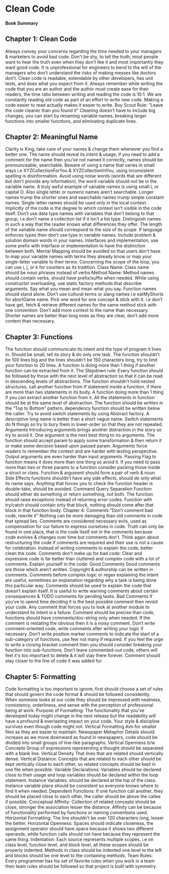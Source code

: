 # Clean Code
#### Book Summary

## Chapter 1: Clean Code
Always convey your concerns regarding the time needed to your managers & marketers to avoid bad code. Don’t be shy, to tell the truth, most people want to hear the truth even when they don’t like it and most importantly they want good code. It is unprofessional for engineers to bend to the will of the managers who don’t understand the risks of making messes like doctors don’t. Clean code is readable, extendable by other developers, has unit tests, and does what you expect from it. Always remember while writing the code that you are an author and the author must create ease for their readers, the time ratio between writing and reading the code is 10:1. We are constantly reading old code as part of an effort to write new code. Making a code easier to read actually makes it easier to write.
Boy Scout Rule: “Leave the code cleaner than you found it”
Cleaning doesn’t have to include big changes, you can start by renaming variable names, breaking larger functions into smaller functions, and eliminating duplicate lines.
## Chapter 2: Meaningful Name
Clarity is King, take care of your names & change them whenever you find a better one. The name should reveal its intent & usage, if you need to add a comment for the name then you’ve not named it correctly, names should be pronounceable, searchable. Beware of using a name that varies in small ways i.e XYZCollectionForYou & XYZCollectionInYou, using inconsistent spelling is disinformation.
Avoid using noise words (words that are different but don’t provide any information), the word variable should not be in the variable name.
A truly awful example of variable names is using small L or capital O. Also single letter or numeric names aren’t searchable. Longer names trump the shorter ones and searchable names trump simple constant names. Single-letter names should be used only in the local context.
Implicitly of the code is the degree to which context isn’t visible in the code itself.
Don’t use data type names with variables that don’t belong to that group, i.e don’t name a collection list if it isn’t a list type. Distinguish names in such a way that the reader knows what differences they offer. The length of the variable name should correspond to the size of its scope. If language enforces types then don’t use type in variable names. Include problem & solution domain words in your names.
Interfaces and implementation, use some prefix with interface or implementation to have the distinction between both.
Mental Mapping should be avoided so that users don’t have to map your variable names with terms they already know or map your single-letter variable to their terms. Concerning the scope of the loop, you can use i, j, or k for counters as its tradition. 
Class Name: Class name should be noun phrases instead of verbs
Method Name: Method names should contain verbs, should have prefix/suffix when needed. While using constructor overloading, use static factory methods that describe arguments. Say what you mean and mean what you say. Function names should stand alone. Don’t use cultural terms or slang names i.e eatMyShorts for abortGame name.
Pick one word for one concept & stick with it. i.e don’t have get, fetch & retrieve different names for the same method stick with one convention. Don’t add more context to the name than necessary.
Shorter names are better than long ones as they are clear, don’t add more context than necessary.
## Chapter 3: Functions
The function should communicate its intent and the type of program it lives in. Should be small, tell its story & do only one task. The function shouldn’t be 100 lines big and the lines shouldn’t be 150 characters long, try to limit your function to 20 lines. A function is doing more than 1 thing if another function can be extracted from it.
The Stepdown rule: Every function should be followed by those with the next level of abstraction so that it can be read in descending levels of abstractions.
The function shouldn’t hold nested structures, call another function from If statement inside a function, if there are more than two statements in its body. A function doing more than 1 thing if you can extract another function from it. All the statements in function should be at the same level of abstraction. The function should be written in the “Top to Bottom” pattern, dependency function should be written below the caller. Try to avoid switch statements by using Abstract factory. A descriptive long name is better than a short vague name.
Switch statements do N things so try to bury them in lower-order so that they are not repeated.
Arguments
Introducing arguments brings another distraction in the story so try to avoid it. One argument is the next best thing to no arguments. The function should accept param to apply some transformation & then return it or make some decision based upon passed param. Arguments force readers to remember the context and are harder with testing perspective. Output arguments are even harder than input arguments.
Passing Flag to function means it does more than one thing so avoid it.
If you need to pass more than two or three params to a function consider packing those inside a struct or class.
Function & argument should form a pair of verb & noun
Side Effects functions shouldn’t have any side effects, should do only what its name says.
Anything that forces you to check the function header is double-take, should be avoided.
Command Query Separation Function should either do something or return something, not both.
The function should raise exceptions instead of returning error codes. Function with try/catch should contain only that block, nothing should come after that block in that function body.
Chapter 4: Comments
“Don’t comment bad code, rewrite it” 
Nothing can be more damaging than old comments in code that spread lies. Comments are considered necessary evils, used as compensation for our failure to express ourselves in code. Truth can only be found in one place, that is the code itself not in the comments because code evolves & changes over time but comments don’t.
Think again about restructuring the code if comments are required and their use is not a cause for celebration. Instead of writing comments to explain the code, better clean the code.
Comments don’t make up for bad code: Clear and expressive code is far better than cluttered and complex code with a lot of comments.
Explain yourself in the code: 
Good Comments
Good comments are those which aren’t written. Copyright & authorship can be written in comments. 
Comments before complex logic or regex explaining the intent are useful, sometimes an explanation regarding why a task is being done this particular way. Comments should be used to explain the code that doesn’t explain itself.
It is useful to write warning comments about certain consequences & TODO comments for pending tasks.
Bad Comments
If you’ve to spend time deciding it is the best possible comment then revisit your code. Any comment that forces you to look at another module to understand its intent is a failure. Comment should be precise than code, functions should have comments/doc-string only when needed. If the comment is restating the obvious then it is a noisy comment. Don’t write comment-oriented code, write comments after writing your logic if necessary. Don’t write position marker comments to indicate the start of a sub-category of functions, use few not many if required. 
If you feel the urge to write a closing bracket comment then you should consider breaking your function into sub-functions. Don’t leave commented-out code, others will feel it's too important to delete & it will stay there forever. Comment should stay closer to the line of code it was added for. 
## Chapter 5: Formatting
Code formatting is too important to ignore, first should choose a set of rules that should govern the code format & should be followed consistently. When someone looks at our code they should be impressed with neatness, consistency, orderliness, and sense with the perception of professional being at work.
Purpose of Formatting: The functionality that you’ve developed today might change in the next release but the readability will have a profound & everlasting impact on your code. Your style & discipline survives even though code might not.
Vertical Formatting Aim for smaller files as they are easier to maintain.
Newspaper Metaphor Details should increase as we move downward as found in newspapers, code should be divided into small groups of line-like paragraphs.
Vertical Openness b/w Concepts Group of expressions representing a thought should be separated with a blank line.
Vertical Density That lines that are related should vertically dense.
Vertical Distance: Concepts that are related to each other should be kept vertically close to each other, so related concepts should be kept in one file when possible.
Variable Declarations: Variables should be declared close to their usage and loop variables should be declared within the loop statement.
Instance Variables: should be declared at the top of the class. Instance variable place should be consistent so everyone knows where to find it when needed.
Dependent Functions: If one function call another, they should be placed close to each other, the caller should be above the callee if possible.
Conceptual Affinity: Collection of related concepts should be close, stronger the association lesser the distance. Affinity can be because of functionality performed by functions or naming conventions used.
Horizontal Formatting: The line shouldn’t be over 120 characters long, lesser the better.
Horizontal Openness: Spaces should indicate closeness, the assignment operator should have space because it shows two different operands, while function calls should not have because they represent the same thing.
Indentation: Each source represents multiple scopes, i.e on class level, function level, and block level, all these scopes should be properly indented. Methods in class should be indented one level to the left and blocks should be one level to the containing methods.
Team Rules: Every programmer has his set of favorite rules when you work in a team then team rules should be followed so that project is built with symmetry. 
